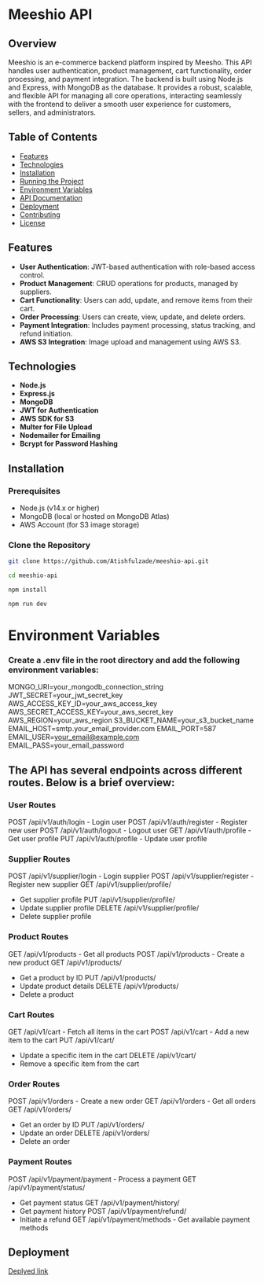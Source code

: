 # Meeshio API

## Overview

Meeshio is an e-commerce backend platform inspired by Meesho. This API handles user authentication, product management, cart functionality, order processing, and payment integration. The backend is built using Node.js and Express, with MongoDB as the database. It provides a robust, scalable, and flexible API for managing all core operations, interacting seamlessly with the frontend to deliver a smooth user experience for customers, sellers, and administrators.

## Table of Contents

- [Features](#features)
- [Technologies](#technologies)
- [Installation](#installation)
- [Running the Project](#running-the-project)
- [Environment Variables](#environment-variables)
- [API Documentation](#api-documentation)
- [Deployment](#deployment)
- [Contributing](#contributing)
- [License](#license)

## Features

- **User Authentication**: JWT-based authentication with role-based access control.
- **Product Management**: CRUD operations for products, managed by suppliers.
- **Cart Functionality**: Users can add, update, and remove items from their cart.
- **Order Processing**: Users can create, view, update, and delete orders.
- **Payment Integration**: Includes payment processing, status tracking, and refund initiation.
- **AWS S3 Integration**: Image upload and management using AWS S3.

## Technologies

- **Node.js**
- **Express.js**
- **MongoDB**
- **JWT for Authentication**
- **AWS SDK for S3**
- **Multer for File Upload**
- **Nodemailer for Emailing**
- **Bcrypt for Password Hashing**

## Installation

### Prerequisites

- Node.js (v14.x or higher)
- MongoDB (local or hosted on MongoDB Atlas)
- AWS Account (for S3 image storage)

### Clone the Repository

```bash
git clone https://github.com/Atishfulzade/meeshio-api.git

cd meeshio-api

npm install

npm run dev

```
# Environment Variables
### Create a .env file in the root directory and add the following environment variables:
MONGO_URI=your_mongodb_connection_string
JWT_SECRET=your_jwt_secret_key
AWS_ACCESS_KEY_ID=your_aws_access_key
AWS_SECRET_ACCESS_KEY=your_aws_secret_key
AWS_REGION=your_aws_region
S3_BUCKET_NAME=your_s3_bucket_name
EMAIL_HOST=smtp.your_email_provider.com
EMAIL_PORT=587
EMAIL_USER=your_email@example.com
EMAIL_PASS=your_email_password


## The API has several endpoints across different routes. Below is a brief overview:

### User Routes
POST /api/v1/auth/login - Login user
POST /api/v1/auth/register - Register new user
POST /api/v1/auth/logout - Logout user
GET /api/v1/auth/profile - Get user profile
PUT /api/v1/auth/profile - Update user profile
### Supplier Routes
POST /api/v1/supplier/login - Login supplier
POST /api/v1/supplier/register - Register new supplier
GET /api/v1/supplier/profile/
- Get supplier profile
PUT /api/v1/supplier/profile/
- Update supplier profile
DELETE /api/v1/supplier/profile/
- Delete supplier profile
### Product Routes
GET /api/v1/products - Get all products
POST /api/v1/products - Create a new product
GET /api/v1/products/
- Get a product by ID
PUT /api/v1/products/
- Update product details
DELETE /api/v1/products/
- Delete a product
### Cart Routes
GET /api/v1/cart - Fetch all items in the cart
POST /api/v1/cart - Add a new item to the cart
PUT /api/v1/cart/
- Update a specific item in the cart
DELETE /api/v1/cart/
- Remove a specific item from the cart
### Order Routes
POST /api/v1/orders - Create a new order
GET /api/v1/orders - Get all orders
GET /api/v1/orders/
- Get an order by ID
PUT /api/v1/orders/
- Update an order
DELETE /api/v1/orders/
- Delete an order
### Payment Routes
POST /api/v1/payment/payment - Process a payment
GET /api/v1/payment/status/
- Get payment status
GET /api/v1/payment/history/
- Get payment history
POST /api/v1/payment/refund/
- Initiate a refund
GET /api/v1/payment/methods - Get available payment methods

## Deployment
[Deplyed link](https://meeshio.onrender.com/)

